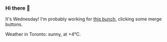 ### Hi there :wave:

It's Wednesday! I'm probably working for [this bunch](https://github.com/kohofinancial), clicking some merge buttons.

Weather in Toronto: sunny, at +4°C.
